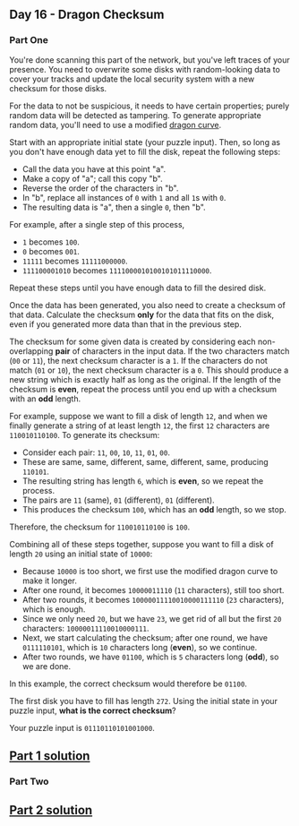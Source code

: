 ## Day 16 - Dragon Checksum

### Part One

You're done scanning this part of the network, but you've left traces of your presence. You need
to overwrite some disks with random-looking data to cover your tracks and update the local security
system with a new checksum for those disks.

For the data to not be suspicious, it needs to have certain properties; purely random data will be
detected as tampering. To generate appropriate random data, you'll need to use a modified
[dragon curve][3].

Start with an appropriate initial state (your puzzle input). Then, so long as you don't have
enough data yet to fill the disk, repeat the following steps:

 * Call the data you have at this point "a".
 * Make a copy of "a"; call this copy "b".
 * Reverse the order of the characters in "b".
 * In "b", replace all instances of `0` with `1` and all `1`s with `0`.
 * The resulting data is "a", then a single `0`, then "b".

For example, after a single step of this process,

 * `1` becomes `100`.
 * `0` becomes `001`.
 * `11111` becomes `11111000000`.
 * `111100001010` becomes `1111000010100101011110000`.
 
Repeat these steps until you have enough data to fill the desired disk.

Once the data has been generated, you also need to create a checksum of that data. Calculate the
checksum **only** for the data that fits on the disk, even if you generated more data than that in
the previous step.

The checksum for some given data is created by considering each non-overlapping **pair** of
characters in the input data. If the two characters match (`00` or `11`), the next checksum
character is a `1`. If the characters do not match (`01` or `10`), the next checksum character is
a `0`. This should produce a new string which is exactly half as long as the original. If the
length of the checksum is **even**, repeat the process until you end up with a checksum with
an **odd** length.

For example, suppose we want to fill a disk of length `12`, and when we finally generate a string
of at least length `12`, the first `12` characters are `110010110100`. To generate its checksum:

 * Consider each pair: `11`, `00`, `10`, `11`, `01`, `00`.
 * These are same, same, different, same, different, same, producing `110101`.
 * The resulting string has length `6`, which is **even**, so we repeat the process.
 * The pairs are `11` (same), `01` (different), `01` (different).
 * This produces the checksum `100`, which has an **odd** length, so we stop.

Therefore, the checksum for `110010110100` is `100`.

Combining all of these steps together, suppose you want to fill a disk of length `20` using an
initial state of `10000`:

 * Because `10000` is too short, we first use the modified dragon curve to make it longer.
 * After one round, it becomes `10000011110` (`11` characters), still too short.
 * After two rounds, it becomes `10000011110010000111110` (`23` characters), which is enough.
 * Since we only need `20`, but we have `23`, we get rid of all but the first `20` characters:
    `10000011110010000111`.
 * Next, we start calculating the checksum; after one round, we have `0111110101`, which is `10`
    characters long (**even**), so we continue.
 * After two rounds, we have `01100`, which is `5` characters long (**odd**), so we are done.

In this example, the correct checksum would therefore be `01100`.

The first disk you have to fill has length `272`. Using the initial state in your puzzle input,
**what is the correct checksum**?

Your puzzle input is `01110110101001000`.

[Part 1 solution][1]
--------------------

### Part Two



[Part 2 solution][2]
--------------------


[1]: part_1.py
[2]: part_2.py

[3]: https://en.wikipedia.org/wiki/Dragon_curve
